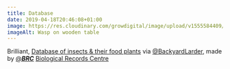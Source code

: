 ```yaml
---
title: Database
date: 2019-04-18T20:46:08+01:00
image: https://res.cloudinary.com/growdigital/image/upload/v1555584409/wasp-B25B20F6.jpg
imageAlt: Wasp on wooden table
---
```


Brilliant, [Database of insects & their food plants](https://www.brc.ac.uk/dbif/homepage.aspx) via [@BackyardLarder](https://mobile.twitter.com/BackyardLarder), made by [@___BRC___](https://mobile.twitter.com/___BRC___) [Biological Records Centre](http://www.brc.ac.uk) 

